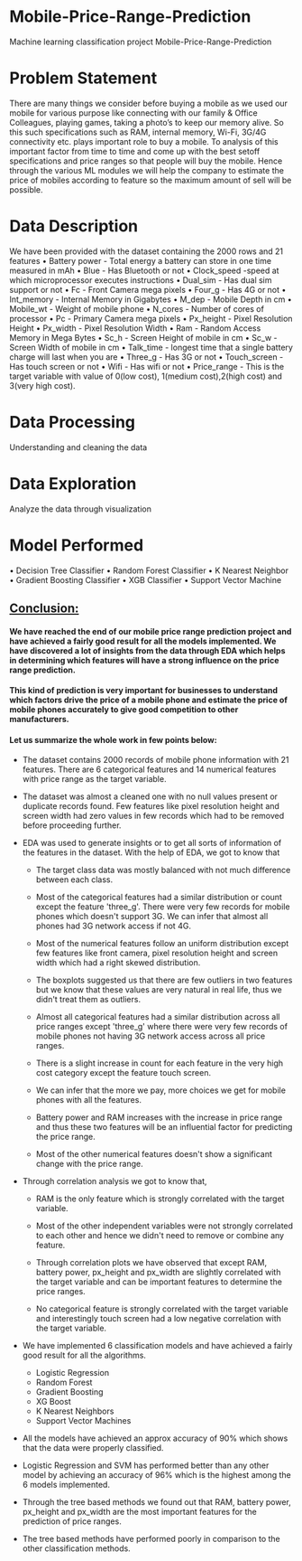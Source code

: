 # Mobile-Price-Range-Prediction
Machine learning classification project
Mobile-Price-Range-Prediction
 
# Problem Statement
There are many things we consider before buying a mobile as we used our mobile for various purpose like connecting with our family & Office Colleagues, playing games, taking a photo’s to keep our memory alive. So this such specifications such as RAM, internal memory, Wi-Fi, 3G/4G connectivity etc. plays important role to buy a mobile. To analysis of this important factor from time to time and come up with the best setoff specifications and price ranges so that people will buy the mobile. Hence through the various ML modules we will help the company to estimate the price of mobiles according to feature so the maximum amount of sell will be possible.

# Data Description
We have been provided with the dataset containing the 2000 rows and 21 features
• Battery power - Total energy a battery can store in one time measured in mAh
• Blue - Has Bluetooth or not
• Clock_speed -speed at which microprocessor executes instructions
• Dual_sim - Has dual sim support or not
• Fc - Front Camera mega pixels
• Four_g - Has 4G or not
• Int_memory - Internal Memory in Gigabytes
• M_dep - Mobile Depth in cm
• Mobile_wt - Weight of mobile phone
• N_cores - Number of cores of processor
• Pc - Primary Camera mega pixels
• Px_height - Pixel Resolution Height
• Px_width - Pixel Resolution Width
• Ram - Random Access Memory in Mega Bytes
• Sc_h - Screen Height of mobile in cm
• Sc_w - Screen Width of mobile in cm
• Talk_time - longest time that a single battery charge will last when you are
• Three_g - Has 3G or not
• Touch_screen - Has touch screen or not
• Wifi - Has wifi or not
• Price_range - This is the target variable with value of 0(low cost), 1(medium cost),2(high cost) and 3(very high cost).



# Data Processing
Understanding and cleaning the data

# Data Exploration
Analyze the data through visualization

# Model Performed
• Decision Tree Classifier
• Random Forest Classifier
• K Nearest Neighbor
• Gradient Boosting Classifier
• XGB Classifier
• Support Vector Machine


## **<u>Conclusion:</u>**

#### We have reached the end of our mobile price range prediction project and have achieved a fairly good result for all the models implemented. We have discovered a lot of insights from the data through EDA which helps in determining which features will have a strong influence on the price range prediction. 

#### This kind of prediction is very important for businesses to understand which factors drive the price of a mobile phone and estimate the price of mobile phones accurately to give good competition to other manufacturers.

#### Let us summarize the whole work in few points below:

* The dataset contains 2000 records of mobile phone information with 21 features. There are 6 categorical features and 14 numerical features with price range as the target variable.

* The dataset was almost a cleaned one with no null values present or duplicate records found. Few features like pixel resolution height and screen width had zero values in few records which had to be removed before proceeding further.

* EDA was used to generate insights or to get all sorts of information of the features in the dataset. With the help of EDA, we got to know that

  * The target class data was mostly balanced with not much difference between each class.

  * Most of the categorical features had a similar distribution or count except the feature 'three_g'. There were very few records for mobile phones which doesn't support 3G. We can infer that almost all phones had 3G network access if not 4G.

  * Most of the numerical features follow an uniform distribution except few features like front camera, pixel resolution height and screen width which had a right skewed distribution.

  * The boxplots suggested us that there are few outliers in two features but we know that these values are very natural in real life, thus we didn't treat them as outliers.

  * Almost all categorical features had a similar distribution across all price ranges except 'three_g' where there were very few records of mobile phones not having 3G network access across all price ranges.

  * There is a slight increase in count for each feature in the very high cost category except the feature touch screen.

  * We can infer that the more we pay, more choices we get for mobile phones with all the features.

  * Battery power and RAM increases with the increase in price range and thus these two features will be an influential factor for predicting the price range.

  * Most of the other numerical features doesn't show a significant change with the price range.

* Through correlation analysis we got to know that,

  * RAM is the only feature which is strongly correlated with the target variable.

  * Most of the other independent variables were not strongly correlated to each other and hence we didn't need to remove or combine any feature.

  * Through correlation plots we have observed that except RAM, battery power, px_height and px_width are slightly correlated with the target variable and can be important features to determine the price ranges.

  * No categorical feature is strongly correlated with the target variable and interestingly touch screen had a low negative correlation with the target variable.

* We have implemented 6 classification models and have achieved a fairly good result for all the algorithms.

  * Logistic Regression
  * Random Forest
  * Gradient Boosting
  * XG Boost
  * K Nearest Neighbors
  * Support Vector Machines

* All the models have achieved an approx accuracy of 90% which shows that the data were properly classified.

* Logistic Regression and SVM has performed better than any other model by achieving an accuracy of 96% which is the highest among the 6 models implemented.

* Through the tree based methods we found out that RAM, battery power, px_height and px_width are the most important features for the prediction of price ranges.

* The tree based methods have performed poorly in comparison to the other classification methods.
